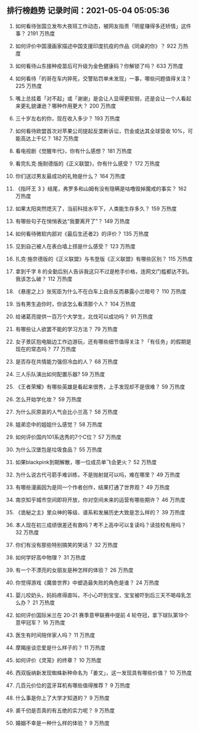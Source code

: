 
## 排行榜趋势 记录时间：2021-05-04 05:05:36
  
  1. 如何看待张国立发布大夜班工作动态，被网友指责「明星赚得多还矫情」这件事？ 2191 万热度
    
  2. 如何评价中国漫画家描述中国支援印度抗疫的作品《同桌的你》？ 922 万热度
    
  3. 如何看待山东接种疫苗后可升级为金色健康码？你解锁了吗？ 633 万热度
    
  4. 如何看待「的哥在车内猝死，交警贴罚单未发现」一事，哪些问题值得关注？ 225 万热度
    
  5. 嘴上总挂着「对不起」或「谢谢」是会让人显得更软弱，还是会让一个人看起来更礼貌谦逊？哪种作用更大？ 200 万热度
    
  6. 三十岁左右的你，现在收入多少？ 193 万热度
    
  7. 如何看待欧盟首次对苹果公司提起反垄断诉讼，罚金或达其全球营收 10%，可能高达上千亿？ 182 万热度
    
  8. 看电视剧《觉醒年代》，你有什么感想？ 181 万热度
    
  9. 看完扎克·施耐德版的《正义联盟》，你有什么感受？ 172 万热度
    
  10. 你们送过男友最成功的礼物是什么？ 164 万热度
    
  11. 《指环王 3 》结尾，弗罗多和山姆有没有隐瞒是咕噜毁掉魔戒的事实？ 162 万热度
    
  12. 如果太阳突然熄灭了，当前科技水平下，人类能生存多久？ 159 万热度
    
  13. 有哪些句子在悄悄表达“我要离开了”？ 149 万热度
    
  14. 如何看待微软内部对《最后生还者2》的评价？ 135 万热度
    
  15. 见到自己被人在表白墙上捞是什么感受？ 123 万热度
    
  16. 扎克·施奈德版的《正义联盟》与韦登版《正义联盟》有哪些区别？ 115 万热度
    
  17. 拿到千字 8 的全勤后别人告诉我这只不过是枪手价格，连网文门槛都达不到。我该怎么破？ 112 万热度
    
  18. 《悬崖之上》张宪臣为什么不在白车上自杀反而暴露小兰暗号？ 110 万热度
    
  19. 当有男生追你时，你该怎么看清那个人？ 104 万热度
    
  20. 给诸葛亮提供一百万个大学生，北伐可以成功吗？ 91 万热度
    
  21. 有哪些让人欲罢不能的学习方法？ 79 万热度
    
  22. 女子景区抱电脑边工作边游玩，还有哪些细节值得关注？「有任务」的假期是现在的常态吗？ 77 万热度
    
  23. 是否存在共情能力强但冷血的人？ 68 万热度
    
  24. 三人乐队演出如何配置乐器? 59 万热度
    
  25. 《王者荣耀》有哪些英雄是看起来很秀，上手发现却不是很难？ 59 万热度
    
  26. 怎么开始学化妆？ 59 万热度
    
  27. 为什么灰原哀的人气会比小兰高？ 58 万热度
    
  28. 姐弟恋中的姐姐什么感觉？ 58 万热度
    
  29. 如何评价国内101系选秀的7个C位？ 57 万热度
    
  30. 为什么汉堡包是垃圾食品？ 55 万热度
    
  31. 如果blackpink到期解散，哪一位成员单飞会更火？ 52 万热度
    
  32. 为什么说古代弓箭手难训练，不是抛射就可以吗，难在哪里？ 49 万热度
    
  33. 有哪些漫画因为是同一个作者创作，结果打通了世界观？ 49 万热度
    
  34. 南京知乎城市空间即将开放，你对空间未来的运营有哪些期许？ 46 万热度
    
  35. 《诡秘之主》里众神的等级、谱系和发展历史大致是怎么样的？ 39 万热度
    
  36. 本人现在初三成绩很差还有救吗？考不上高中可以复读吗？读技校有用吗？ 32 万热度
    
  37. 你们有没有那些特别搞笑的笑话？ 32 万热度
    
  38. 如何学好高中物理？ 31 万热度
    
  39. 有一个不漂亮的女朋友是种怎样的体验？ 26 万热度
    
  40. 你觉得游戏《魔兽世界》中塑造最失败的角色是谁？ 24 万热度
    
  41. 婴儿咬奶头，妈妈疼得直叫，不小心吓到宝宝，宝宝被吓到后三天不喝母乳怎么办？ 21 万热度
    
  42. 如何评价国际米兰在 20-21 赛季意甲联赛中提前 4 轮夺冠，拿下球队第19个意甲冠军？ 16 万热度
    
  43. 医生有时间陪伴家人吗？ 11 万热度
    
  44. 摩羯座谈恋爱是什么样子的？ 11 万热度
    
  45. 如何评价《灵笼》的终章？ 10 万热度
    
  46. 西双版纳新发现蜘蛛新种命名为「姜文」，这一发现具有哪些价值？ 10 万热度
    
  47. 几百元价位的蓝牙耳机有哪些值得推荐？ 9 万热度
    
  48. 什么事是你上了大学才知道的？ 9 万热度
    
  49. 裘千仞是否真的有五绝的实力呢？ 9 万热度
    
  50. 婚姻不幸是一种什么样的体验？ 9 万热度
    